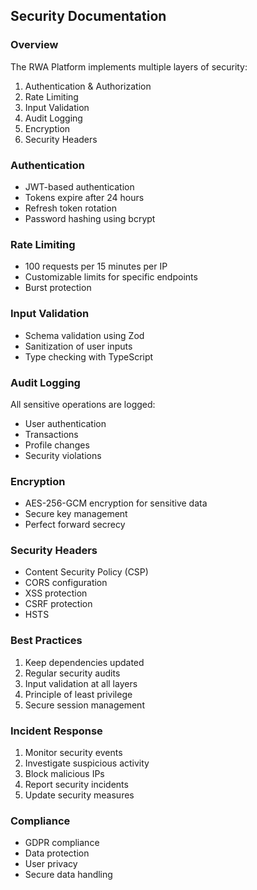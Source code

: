 ## Security Documentation

### Overview

The RWA Platform implements multiple layers of security:

1. Authentication & Authorization
2. Rate Limiting
3. Input Validation
4. Audit Logging
5. Encryption
6. Security Headers

### Authentication

- JWT-based authentication
- Tokens expire after 24 hours
- Refresh token rotation
- Password hashing using bcrypt

### Rate Limiting

- 100 requests per 15 minutes per IP
- Customizable limits for specific endpoints
- Burst protection

### Input Validation

- Schema validation using Zod
- Sanitization of user inputs
- Type checking with TypeScript

### Audit Logging

All sensitive operations are logged:
- User authentication
- Transactions
- Profile changes
- Security violations

### Encryption

- AES-256-GCM encryption for sensitive data
- Secure key management
- Perfect forward secrecy

### Security Headers

- Content Security Policy (CSP)
- CORS configuration
- XSS protection
- CSRF protection
- HSTS

### Best Practices

1. Keep dependencies updated
2. Regular security audits
3. Input validation at all layers
4. Principle of least privilege
5. Secure session management

### Incident Response

1. Monitor security events
2. Investigate suspicious activity
3. Block malicious IPs
4. Report security incidents
5. Update security measures

### Compliance

- GDPR compliance
- Data protection
- User privacy
- Secure data handling